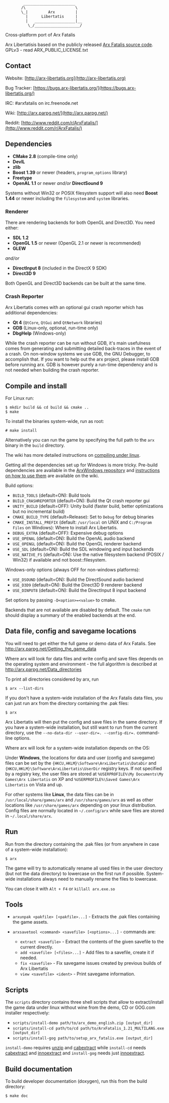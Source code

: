             _______________________
           /\                      \
           \_|         Arx         |
             |      Libertatis     |
             |   __________________|__
              \_/____________________/


Cross-platform port of Arx Fatalis

Arx Libertatisis based on the publicly released [Arx Fatalis source code](http://www.arkane-studios.com/uk/arx_downloads.php).
GPLv3 - read ARX_PUBLIC_LICENSE.txt

## Contact

Website: [http://arx-libertatis.org](http://arx-libertatis.org)

Bug Tracker: [https://bugs.arx-libertatis.org/](https://bugs.arx-libertatis.org/)

IRC: \#arxfatalis on irc.freenode.net

Wiki: [http://arx.parpg.net/](http://arx.parpg.net/)

Reddit: [http://www.reddit.com/r/ArxFatalis/](http://www.reddit.com/r/ArxFatalis/)

## Dependencies

* **CMake 2.8** (compile-time only)
* **DevIL**
* **zlib**
* **Boost 1.39** or newer (headers, `program_options` library)
* **Freetype**
* **OpenAL 1.1** or newer *and/or* **DirectSound 9**

Systems without Win32 or POSIX filesystem support will also need **Boost 1.44** or newer including the `filesystem` and `system` libraries.

### Renderer

There are rendering backends for both OpenGL and Direct3D. You need either:

* **SDL 1.2**
* **OpenGL 1.5** or newer (OpenGL 2.1 or newer is recommended)
* **GLEW**

*and/or*

* **DirectInput 8** (included in the DirectX 9 SDK)
* **Direct3D 9**

Both OpenGL and Direct3D backends can be built at the same time.

### Crash Reporter

Arx Libertatis comes with an optional gui crash reporter which has additional dependencies:

* **Qt 4** (`QtCore`, `QtGui` and `QtNetwork` libraries)
* **GDB** (Linux-only, optional, run-time only)
* **DbgHelp** (Windows-only)

While the crash reporter can be run without GDB, it's main usefulness comes from generating and submitting detailed back-traces in the event of a crash. On non-window systems we use GDB, the GNU Debugger, to accomplish that. If you want to help out the arx project, please install GDB before running arx. GDB is however purely a run-time dependency and is not needed when building the crash reporter.

## Compile and install

For Linux run:

    $ mkdir build && cd build && cmake ..
    $ make

To install the binaries system-wide, run as root:

    # make install

Alternatively you can run the game by specifying the full path to the `arx` binary in the `build` directory.

The wiki has more detailed instructions on [compiling under linux](http://arx.parpg.net/Downloading_and_Compiling_under_Linux).

Getting all the dependencies set up for Windows is more tricky. Pre-build dependencies are available in the [ArxWindows repository](https://github.com/arx/ArxWindows) and [instructions on how to use them](http://arx.parpg.net/Downloading_and_Compiling_under_Windows) are available on the wiki.

Build options:

* `BUILD_TOOLS` (default=ON): Build tools
* `BUILD_CRASHREPORTER` (default=ON): Build the Qt crash reporter gui
* `UNITY_BUILD` (default=OFF): Unity build (faster build, better optimizations but no incremental build)
* `CMAKE_BUILD_TYPE` (default=Release): Set to `Debug` for debug binaries
* `CMAKE_INSTALL_PREFIX` (default: `/usr/local` on UNIX and `C:/Program Files` on Windows): Where to install Arx Libertatis.
* `DEBUG_EXTRA` (default=OFF): Expensive debug options
* `USE_OPENAL` (default=ON): Build the OpenAL audio backend
* `USE_OPENGL` (default=ON): Build the OpenGL renderer backend
* `USE_SDL` (default=ON): Build the SDL windowing and input backends
* `USE_NATIVE_FS` (default=ON): Use the native filesystem backend (POSIX / Win32) if available and not boost::filesystem.

Windows-only options (always OFF for non-windows platforms):

* `USE_DSOUND` (default=ON): Build the DirectSound audio backend
* `USE_D3D9` (default=ON): Build the Direct3D 9 renderer backend
* `USE_DINPUT8` (default=ON): Build the DirectInput 8 input backend

Set options by passing `-D<option>=<value>` to cmake.

Backends that are not available are disabled by default. The `cmake` run should display a summary of the enabled backends at the end.

## Data file, config and savegame locations

You will need to get either the full game or demo data of Arx Fatalis. See http://arx.parpg.net/Getting_the_game_data

Where arx will look for data files and write config and save files depends on the operating system and environment - the full algorithm is described at http://arx.parpg.net/Data_directories

To print all directories considered by arx, run

    $ arx --list-dirs

If you don't have a system-wide installation of the Arx Fatalis data files, you can just run arx from the directory containing the .pak files:

    $ arx

Arx Libertatis will then put the config and save files in the same directory. If you have a system-wide installation, but still want to run from the current directory, use the `--no-data-dir --user-dir=. --config-dir=.` command-line options.

Where arx will look for a system-wide installation depends on the OS:

Under **Windows**, the locations for data and user (config and savegame) files can be set by the `{HKCU,HKLM}\Software\ArxLibertatis\DataDir` and `{HKCU,HKLM}\Software\ArxLibertatis\UserDir` registry keys. If not specified by a registry key, the user files are stored at `%USERPROFILE%\My Documents\My Games\Arx Libertatis` on XP and `%USERPROFILE%\Saved Games\Arx Libertatis` on Vista and up.

For other systems like **Linux**, the data files can be in `/usr/local/share/games/arx` and `/usr/share/games/arx` as well as other locations like `/usr/share/games/arx` depending on your linux distribution. Config files are normally located in `~/.config/arx` while save files are stored in `~/.local/share/arx`.

## Run

Run from the directory containing the .pak files (or from anywhere in case of a system-wide installation):

    $ arx

The game will try to automatically rename all used files in the user directory (but not the data directory) to lowercase on the first run if possible. System-wide installations always need to manually rename the files to lowercase.

You can close it with `Alt + F4` or `killall arx.exe.so`

## Tools

* `arxunpak <pakfile> [<pakfile>...]` - Extracts the .pak files containing the game assets.

* `arxsavetool <command> <savefile> [<options>...]` - commands are:
  * `extract <savefile>` - Extract the contents of the given savefile to the current directly.
  * `add <savefile> [<files>...]` - Add files to a savefile, create it if needed.
  * `fix <savefile>` - Fix savegame issues created by previous builds of Arx Libertatis
  * `view <savefile> <ident>` - Print savegame information.

## Scripts

The `scripts` directory contains three shell scripts that allow to extract/install the game data under linux without wine from the demo, CD or GOG.com installer respectively:

* `scripts/install-demo path/to/arx_demo_english.zip [output_dir]`
* `scripts/install-cd path/to/cd path/to/ArxFatalis_1.21_MULTILANG.exe [output_dir]`
* `scripts/install-gog path/to/setup_arx_fatalis.exe [output_dir]`

`install-demo` requires [unzip](http://www.info-zip.org/) and [cabextract](http://www.cabextract.org.uk/) while `install-cd` needs [cabextract](http://www.cabextract.org.uk/) and [innoextract](http://innoextract.constexpr.org/) and `install-gog` needs just [innoextract](http://innoextract.constexpr.org/).

## Build documentation

To build developer documentation (doxygen), run this from the build directory:

    $ make doc
